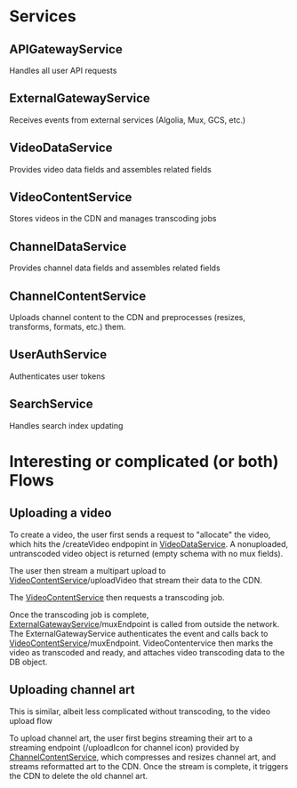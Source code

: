 # Services

## APIGatewayService

Handles all user API requests

## ExternalGatewayService

Receives events from external services (Algolia, Mux, GCS, etc.)

## VideoDataService

Provides video data fields and assembles related fields

## VideoContentService

Stores videos in the CDN and manages transcoding jobs

## ChannelDataService

Provides channel data fields and assembles related fields

## ChannelContentService

Uploads channel content to the CDN and preprocesses (resizes, transforms, formats, etc.) them.

## UserAuthService

Authenticates user tokens

## SearchService

Handles search index updating

# Interesting or complicated (or both) Flows

## Uploading a video

To create a video, the user first sends a request to "allocate" the video, which hits the /createVideo endpopint in [VideoDataService](./VideoDataService/README.md). A nonuploaded, untranscoded video object is returned (empty schema with no mux fields).

The user then stream a multipart upload to [VideoContentService](./VideoContentService/README.md)/uploadVideo that stream their data to the CDN.

The [VideoContentService](./VideoContentService/README.md) then requests a transcoding job.

Once the transcoding job is complete, [ExternalGatewayService](./ExternalGatewayService/README.md)/muxEndpoint is called from outside the network. The ExternalGatewayService authenticates the event and calls back to [VideoContentService](./VideoContentService/README.md)/muxEndpoint. VideoContentervice then marks the video as transcoded and ready, and attaches video transcoding data to the DB object.

## Uploading channel art

This is similar, albeit less complicated without transcoding, to the video upload flow

To upload channel art, the user first begins streaming their art to a streaming endpoint (/uploadIcon for channel icon) provided by [ChannelContentService](./ChannelContentService/README.md), which compresses and resizes channel art, and streams reformatted art to the CDN. Once the stream is complete, it triggers the CDN to delete the old channel art.
